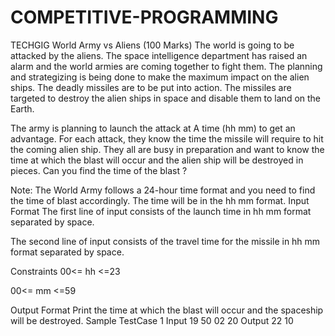 # COMPETITIVE-PROGRAMMING
TECHGIG
World Army vs Aliens (100 Marks)
The world is going to be attacked by the aliens. The space intelligence department has raised an alarm and the world armies are coming together to fight them. The planning and strategizing is being done to make the maximum impact on the alien ships. The deadly missiles are to be put into action. The missiles are targeted to destroy the alien ships in space and disable them to land on the Earth.


The army is planning to launch the attack at A time (hh mm) to get an advantage. For each attack, they know the time the missile will require to hit the coming alien ship. They all are busy in preparation and want to know the time at which the blast will occur and the alien ship will be destroyed in pieces. Can you find the time of the blast ?


Note: The World Army follows a 24-hour time format and you need to find the time of blast accordingly. The time will be in the hh mm format.
Input Format
The first line of input consists of the launch time in hh mm format separated by space.

The second line of input consists of the travel time for the missile in hh mm format separated by space.



Constraints
00<= hh <=23

00<= mm <=59



Output Format
Print the time at which the blast will occur and the spaceship will be destroyed.
Sample TestCase 1
Input
19 50
02 20
Output
22 10
